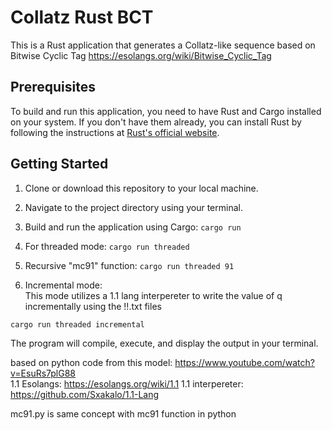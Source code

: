 # Collatz Rust BCT

This is a Rust application that generates a Collatz-like sequence based on Bitwise Cyclic Tag
https://esolangs.org/wiki/Bitwise_Cyclic_Tag


## Prerequisites

To build and run this application, you need to have Rust and Cargo installed on your system. If you don't have them already, you can install Rust by following the instructions at [Rust's official website](https://www.rust-lang.org/learn/get-started).

## Getting Started

1. Clone or download this repository to your local machine.

2. Navigate to the project directory using your terminal.

3. Build and run the application using Cargo: `cargo run`

3. For threaded mode: `cargo run threaded`

4. Recursive "mc91" function: `cargo run threaded 91`

5. Incremental mode:<br>
This mode utilizes a 1.1 lang interpereter to write the value of q incrementally using the !!.txt files
```
cargo run threaded incremental
``` 

    

The program will compile, execute, and display the output in your terminal.

based on python code from this model:
https://www.youtube.com/watch?v=EsuRs7plG88<br>
1.1 Esolangs: https://esolangs.org/wiki/1.1 
1.1 interpereter: https://github.com/Sxakalo/1.1-Lang

mc91.py is same concept with mc91 function in python
